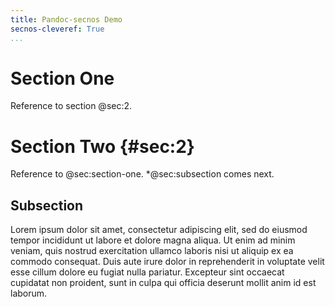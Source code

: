 ```yaml
---
title: Pandoc-secnos Demo
secnos-cleveref: True
...
```


Section One
===========

Reference to section @sec:2.


Section Two {#sec:2}
===========

Reference to @sec:section-one.  *@sec:subsection comes next.


Subsection
----------

Lorem ipsum dolor sit amet, consectetur adipiscing elit, sed do eiusmod tempor incididunt ut labore et dolore magna aliqua. Ut enim ad minim veniam, quis nostrud exercitation ullamco laboris nisi ut aliquip ex ea commodo consequat. Duis aute irure dolor in reprehenderit in voluptate velit esse cillum dolore eu fugiat nulla pariatur. Excepteur sint occaecat cupidatat non proident, sunt in culpa qui officia deserunt mollit anim id est laborum.
